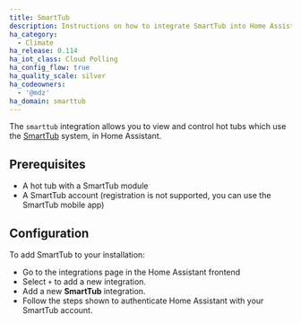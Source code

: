 ```yaml
---
title: SmartTub
description: Instructions on how to integrate SmartTub into Home Assistant.
ha_category:
  - Climate
ha_release: 0.114
ha_iot_class: Cloud Polling
ha_config_flow: true
ha_quality_scale: silver
ha_codeowners:
  - '@mdz'
ha_domain: smarttub
---
```


The `smarttub` integration allows you to view and control hot tubs which use the [SmartTub](https://www.jacuzzi.com/en-us/hot-tubs/owners/smarttub-system) system, in Home Assistant.

## Prerequisites

- A hot tub with a SmartTub module
- A SmartTub account (registration is not supported, you can use the SmartTub mobile app)

## Configuration

To add SmartTub to your installation:

- Go to the integrations page in the Home Assistant frontend
- Select `+` to add a new integration.
- Add a new **SmartTub** integration.
- Follow the steps shown to authenticate Home Assistant with your SmartTub account.
